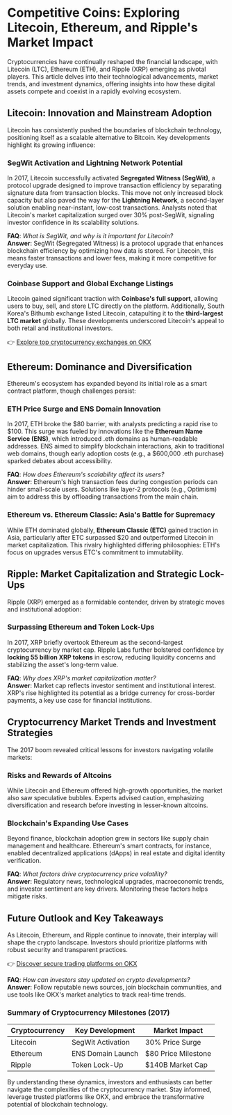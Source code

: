 # Competitive Coins: Exploring Litecoin, Ethereum, and Ripple's Market Impact  

Cryptocurrencies have continually reshaped the financial landscape, with Litecoin (LTC), Ethereum (ETH), and Ripple (XRP) emerging as pivotal players. This article delves into their technological advancements, market trends, and investment dynamics, offering insights into how these digital assets compete and coexist in a rapidly evolving ecosystem.  

## Litecoin: Innovation and Mainstream Adoption  

Litecoin has consistently pushed the boundaries of blockchain technology, positioning itself as a scalable alternative to Bitcoin. Key developments highlight its growing influence:  

### SegWit Activation and Lightning Network Potential  
In 2017, Litecoin successfully activated **Segregated Witness (SegWit)**, a protocol upgrade designed to improve transaction efficiency by separating signature data from transaction blocks. This move not only increased block capacity but also paved the way for the **Lightning Network**, a second-layer solution enabling near-instant, low-cost transactions. Analysts noted that Litecoin's market capitalization surged over 30% post-SegWit, signaling investor confidence in its scalability solutions.  

**FAQ**: *What is SegWit, and why is it important for Litecoin?*  
**Answer**: SegWit (Segregated Witness) is a protocol upgrade that enhances blockchain efficiency by optimizing how data is stored. For Litecoin, this means faster transactions and lower fees, making it more competitive for everyday use.  

### Coinbase Support and Global Exchange Listings  
Litecoin gained significant traction with **Coinbase's full support**, allowing users to buy, sell, and store LTC directly on the platform. Additionally, South Korea's Bithumb exchange listed Litecoin, catapulting it to the **third-largest LTC market** globally. These developments underscored Litecoin's appeal to both retail and institutional investors.  

👉 [Explore top cryptocurrency exchanges on OKX](https://bit.ly/okx-bonus)  

## Ethereum: Dominance and Diversification  

Ethereum's ecosystem has expanded beyond its initial role as a smart contract platform, though challenges persist:  

### ETH Price Surge and ENS Domain Innovation  
In 2017, ETH broke the $80 barrier, with analysts predicting a rapid rise to $100. This surge was fueled by innovations like the **Ethereum Name Service (ENS)**, which introduced .eth domains as human-readable addresses. ENS aimed to simplify blockchain interactions, akin to traditional web domains, though early adoption costs (e.g., a $600,000 .eth purchase) sparked debates about accessibility.  

**FAQ**: *How does Ethereum's scalability affect its users?*  
**Answer**: Ethereum's high transaction fees during congestion periods can hinder small-scale users. Solutions like layer-2 protocols (e.g., Optimism) aim to address this by offloading transactions from the main chain.  

### Ethereum vs. Ethereum Classic: Asia's Battle for Supremacy  
While ETH dominated globally, **Ethereum Classic (ETC)** gained traction in Asia, particularly after ETC surpassed $20 and outperformed Litecoin in market capitalization. This rivalry highlighted differing philosophies: ETH's focus on upgrades versus ETC's commitment to immutability.  

## Ripple: Market Capitalization and Strategic Lock-Ups  

Ripple (XRP) emerged as a formidable contender, driven by strategic moves and institutional adoption:  

### Surpassing Ethereum and Token Lock-Ups  
In 2017, XRP briefly overtook Ethereum as the second-largest cryptocurrency by market cap. Ripple Labs further bolstered confidence by **locking 55 billion XRP tokens** in escrow, reducing liquidity concerns and stabilizing the asset's long-term value.  

**FAQ**: *Why does XRP's market capitalization matter?*  
**Answer**: Market cap reflects investor sentiment and institutional interest. XRP's rise highlighted its potential as a bridge currency for cross-border payments, a key use case for financial institutions.  

## Cryptocurrency Market Trends and Investment Strategies  

The 2017 boom revealed critical lessons for investors navigating volatile markets:  

### Risks and Rewards of Altcoins  
While Litecoin and Ethereum offered high-growth opportunities, the market also saw speculative bubbles. Experts advised caution, emphasizing diversification and research before investing in lesser-known altcoins.  

### Blockchain's Expanding Use Cases  
Beyond finance, blockchain adoption grew in sectors like supply chain management and healthcare. Ethereum's smart contracts, for instance, enabled decentralized applications (dApps) in real estate and digital identity verification.  

**FAQ**: *What factors drive cryptocurrency price volatility?*  
**Answer**: Regulatory news, technological upgrades, macroeconomic trends, and investor sentiment are key drivers. Monitoring these factors helps mitigate risks.  

## Future Outlook and Key Takeaways  

As Litecoin, Ethereum, and Ripple continue to innovate, their interplay will shape the crypto landscape. Investors should prioritize platforms with robust security and transparent practices.  

👉 [Discover secure trading platforms on OKX](https://bit.ly/okx-bonus)  

**FAQ**: *How can investors stay updated on crypto developments?*  
**Answer**: Follow reputable news sources, join blockchain communities, and use tools like OKX's market analytics to track real-time trends.  

### Summary of Cryptocurrency Milestones (2017)  

| Cryptocurrency | Key Development | Market Impact |  
|----------------|------------------|---------------|  
| Litecoin       | SegWit Activation | 30% Price Surge |  
| Ethereum       | ENS Domain Launch | $80 Price Milestone |  
| Ripple         | Token Lock-Up | $140B Market Cap |  

By understanding these dynamics, investors and enthusiasts can better navigate the complexities of the cryptocurrency market. Stay informed, leverage trusted platforms like OKX, and embrace the transformative potential of blockchain technology.